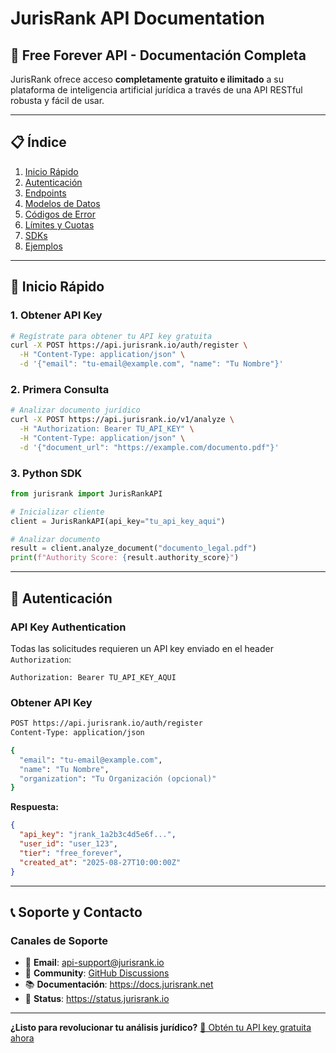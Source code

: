 # JurisRank API Documentation

## 🚀 Free Forever API - Documentación Completa

JurisRank ofrece acceso **completamente gratuito e ilimitado** a su plataforma de inteligencia artificial jurídica a través de una API RESTful robusta y fácil de usar.

---

## 📋 Índice

1. [Inicio Rápido](#inicio-rápido)
2. [Autenticación](#autenticación)
3. [Endpoints](#endpoints)
4. [Modelos de Datos](#modelos-de-datos)
5. [Códigos de Error](#códigos-de-error)
6. [Límites y Cuotas](#límites-y-cuotas)
7. [SDKs](#sdks)
8. [Ejemplos](#ejemplos)

---

## 🚀 Inicio Rápido

### 1. Obtener API Key
```bash
# Regístrate para obtener tu API key gratuita
curl -X POST https://api.jurisrank.io/auth/register \
  -H "Content-Type: application/json" \
  -d '{"email": "tu-email@example.com", "name": "Tu Nombre"}'
```

### 2. Primera Consulta
```bash
# Analizar documento jurídico
curl -X POST https://api.jurisrank.io/v1/analyze \
  -H "Authorization: Bearer TU_API_KEY" \
  -H "Content-Type: application/json" \
  -d '{"document_url": "https://example.com/documento.pdf"}'
```

### 3. Python SDK
```python
from jurisrank import JurisRankAPI

# Inicializar cliente
client = JurisRankAPI(api_key="tu_api_key_aqui")

# Analizar documento
result = client.analyze_document("documento_legal.pdf")
print(f"Authority Score: {result.authority_score}")
```

---

## 🔐 Autenticación

### API Key Authentication

Todas las solicitudes requieren un API key enviado en el header `Authorization`:

```http
Authorization: Bearer TU_API_KEY_AQUI
```

### Obtener API Key

```bash
POST https://api.jurisrank.io/auth/register
Content-Type: application/json

{
  "email": "tu-email@example.com",
  "name": "Tu Nombre",
  "organization": "Tu Organización (opcional)"
}
```

**Respuesta:**
```json
{
  "api_key": "jrank_1a2b3c4d5e6f...",
  "user_id": "user_123",
  "tier": "free_forever",
  "created_at": "2025-08-27T10:00:00Z"
}
```

---

## 📞 Soporte y Contacto

### Canales de Soporte
- 📧 **Email**: api-support@jurisrank.io
- 💬 **Community**: [GitHub Discussions](https://github.com/adrianlerer/jurisrank-core/discussions)
- 📚 **Documentación**: https://docs.jurisrank.net
- 🚨 **Status**: https://status.jurisrank.io

---

**¿Listo para revolucionar tu análisis jurídico?** 
[🚀 Obtén tu API key gratuita ahora](https://api.jurisrank.io/register)
